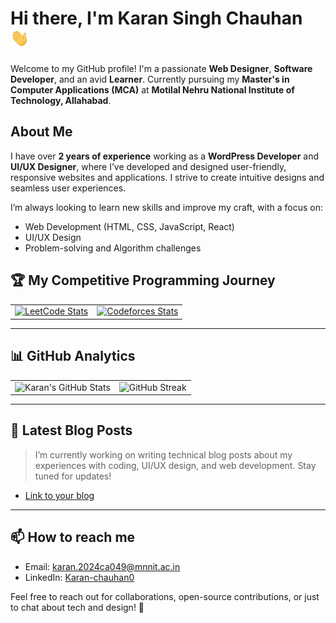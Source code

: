 # Hi there, I'm Karan Singh Chauhan <img src="https://raw.githubusercontent.com/ABSphreak/ABSphreak/master/gifs/Hi.gif" width="30px">

Welcome to my GitHub profile! I'm a passionate **Web Designer**, **Software Developer**, and an avid **Learner**. Currently pursuing my **Master's in Computer Applications (MCA)** at **Motilal Nehru National Institute of Technology, Allahabad**.

## About Me

I have over **2 years of experience** working as a **WordPress Developer** and **UI/UX Designer**, where I’ve developed and designed user-friendly, responsive websites and applications. I strive to create intuitive designs and seamless user experiences.

I’m always looking to learn new skills and improve my craft, with a focus on:
- Web Development (HTML, CSS, JavaScript, React)
- UI/UX Design
- Problem-solving and Algorithm challenges

## 🏆 My Competitive Programming Journey

<table>
  <tr>
    <td>
      <a href="https://leetcode.com/_karanchauhan">
        <img src="https://leetcard.jacoblin.cool/_karanchauhan?theme=dark&font=Stylish&ext=contest&border_radius=10&hide_rank=true" alt="LeetCode Stats">
      </a>
    </td>
    <td>
      <a href="https://codeforces.com/profile/Karanchauhan">
        <img src="https://codeforces-readme-stats.vercel.app/api/card?username=Karanchauhan&theme=dark&font=Stylish&border_radius=10" alt="Codeforces Stats"/>
      </a>
    </td>
  </tr>
</table>

---

## 📊 GitHub Analytics

<table>
  <tr>
    <td>
      <img src="https://github-readme-stats.vercel.app/api?username=karan-chauhan0&show_icons=true&theme=dark" alt="Karan's GitHub Stats">
    </td>
    <td>
      <img src="https://github-readme-streak-stats.herokuapp.com/?user=karan-chauhan0&theme=dark" alt="GitHub Streak">
    </td>
  </tr>
</table>

---

## 📝 Latest Blog Posts
> I’m currently working on writing technical blog posts about my experiences with coding, UI/UX design, and web development. Stay tuned for updates!

- [Link to your blog](#)

---

## 📫 How to reach me
- Email: karan.2024ca049@mnnit.ac.in
- LinkedIn: [Karan-chauhan0](https://www.linkedin.com/in/karan-chauhan0/)

Feel free to reach out for collaborations, open-source contributions, or just to chat about tech and design! 🚀
